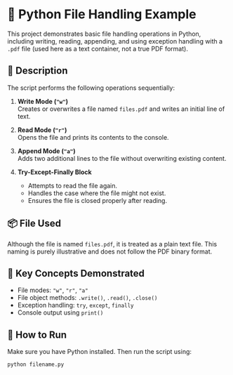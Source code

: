 # 🐍 Python File Handling Example

This project demonstrates basic file handling operations in Python, including writing, reading, appending, and using exception handling with a `.pdf` file (used here as a text container, not a true PDF format).

## 📄 Description

The script performs the following operations sequentially:

1. **Write Mode (`"w"`)**  
   Creates or overwrites a file named `files.pdf` and writes an initial line of text.

2. **Read Mode (`"r"`)**  
   Opens the file and prints its contents to the console.

3. **Append Mode (`"a"`)**  
   Adds two additional lines to the file without overwriting existing content.

4. **Try-Except-Finally Block**  
   - Attempts to read the file again.
   - Handles the case where the file might not exist.
   - Ensures the file is closed properly after reading.

## 📦 File Used

Although the file is named `files.pdf`, it is treated as a plain text file. This naming is purely illustrative and does not follow the PDF binary format.

## 🧠 Key Concepts Demonstrated

- File modes: `"w"`, `"r"`, `"a"`
- File object methods: `.write()`, `.read()`, `.close()`
- Exception handling: `try`, `except`, `finally`
- Console output using `print()`

## 🚀 How to Run

Make sure you have Python installed. Then run the script using:

```bash
python filename.py

